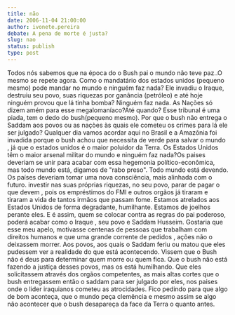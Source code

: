 ```yaml
---
title: não
date: 2006-11-04 21:00:00
author: ivonete.pereira
debate: A pena de morte é justa?
slug: nao
status: publish 
type: post
---
```


Todos nós sabemos que na época do o Bush pai o mundo não teve paz..O mesmo se repete agora.
Como o mandatário dos estados unidos (pequeno mesmo) pode mandar no mundo e ninguém faz nada?
Ele invadiu o Iraque, destruiu seu povo, suas riquezas por ganância (petróleo) e até hoje ninguém provou que lá tinha bomba?
Ninguém faz nada. As Nações só dizem amém para esse megalomaníaco?Até quando?
Esse tribunal é uma piada, tem o dedo do bush(pequeno mesmo). Por que o bush não entrega o Saddam aos povos ou as naçòes às quais ele cometeu os crimes para lá ele ser julgado? 
Qualquer dia vamos acordar aqui no Brasil e a Amazônia foi invadida porque o bush achou que necessita de verde para salvar o mundo , já que o estados unidos é o maior poluidor da Terra.
Os Estados Unidos têm o maior arsenal militar do mundo e ninguém faz nada?Os paises deveriam se unir para acabar com essa hegemonia político-econômica, mas todo mundo está, digamos de "rabo preso". Todo mundo está devendo.
Os países deveriam tomar uma nova consciência, mais alinhada com o futuro. investir nas suas próprias riquezas, no seu povo, parar de pagar o que devem , pois os empréstimos do FMI e outros orgãos já tiraram e tiraram a vida de tantos irmãos que passam fome. 
Estamos atrelados aos Estados Unidos de forma degradante, humilhante. Estamos de joelhos perante eles. E é assim, quem se colocar contra as regras do pai poderoso, poderá acabar como o Iraque , seu povo e Saddam Husseim.
Gostaria que esse meu apelo, motivasse centenas de pessoas que trabalham com direitos humanos e que uma grande corrente de pedidos , ações não o deixassem morrer.
Aos povos, aos quais o Saddam feriu ou matou que eles pudessem ver a realidade do que está acontecendo. Vissem que o Bush não é deus para determinar quem morre ou quem fica. Que o bush não está fazendo a justiça desses povos, mas os está humilhando. Que eles solicitassem através dos orgãos competentes, as mais altas cortes que o bush entregassem então o saddam para ser julgado por eles, nos paises onde o lider iraquianos cometeu as atrocidades.
Fico pedindo para que algo de bom aconteça, que o mundo peça clemência e mesmo assim se algo não acontecer que o bush desapareça da face da Terra o quanto antes.
